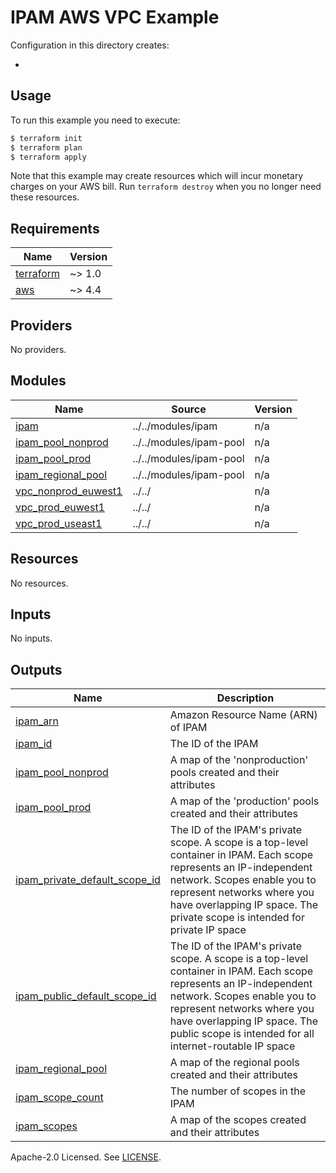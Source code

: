# IPAM AWS VPC Example

Configuration in this directory creates:

- <TODO>

## Usage

To run this example you need to execute:

```bash
$ terraform init
$ terraform plan
$ terraform apply
```

Note that this example may create resources which will incur monetary charges on your AWS bill. Run `terraform destroy` when you no longer need these resources.

<!-- BEGINNING OF PRE-COMMIT-TERRAFORM DOCS HOOK -->
## Requirements

| Name | Version |
|------|---------|
| <a name="requirement_terraform"></a> [terraform](#requirement\_terraform) | ~> 1.0 |
| <a name="requirement_aws"></a> [aws](#requirement\_aws) | ~> 4.4 |

## Providers

No providers.

## Modules

| Name | Source | Version |
|------|--------|---------|
| <a name="module_ipam"></a> [ipam](#module\_ipam) | ../../modules/ipam | n/a |
| <a name="module_ipam_pool_nonprod"></a> [ipam\_pool\_nonprod](#module\_ipam\_pool\_nonprod) | ../../modules/ipam-pool | n/a |
| <a name="module_ipam_pool_prod"></a> [ipam\_pool\_prod](#module\_ipam\_pool\_prod) | ../../modules/ipam-pool | n/a |
| <a name="module_ipam_regional_pool"></a> [ipam\_regional\_pool](#module\_ipam\_regional\_pool) | ../../modules/ipam-pool | n/a |
| <a name="module_vpc_nonprod_euwest1"></a> [vpc\_nonprod\_euwest1](#module\_vpc\_nonprod\_euwest1) | ../../ | n/a |
| <a name="module_vpc_prod_euwest1"></a> [vpc\_prod\_euwest1](#module\_vpc\_prod\_euwest1) | ../../ | n/a |
| <a name="module_vpc_prod_useast1"></a> [vpc\_prod\_useast1](#module\_vpc\_prod\_useast1) | ../../ | n/a |

## Resources

No resources.

## Inputs

No inputs.

## Outputs

| Name | Description |
|------|-------------|
| <a name="output_ipam_arn"></a> [ipam\_arn](#output\_ipam\_arn) | Amazon Resource Name (ARN) of IPAM |
| <a name="output_ipam_id"></a> [ipam\_id](#output\_ipam\_id) | The ID of the IPAM |
| <a name="output_ipam_pool_nonprod"></a> [ipam\_pool\_nonprod](#output\_ipam\_pool\_nonprod) | A map of the 'nonproduction' pools created and their attributes |
| <a name="output_ipam_pool_prod"></a> [ipam\_pool\_prod](#output\_ipam\_pool\_prod) | A map of the 'production' pools created and their attributes |
| <a name="output_ipam_private_default_scope_id"></a> [ipam\_private\_default\_scope\_id](#output\_ipam\_private\_default\_scope\_id) | The ID of the IPAM's private scope. A scope is a top-level container in IPAM. Each scope represents an IP-independent network. Scopes enable you to represent networks where you have overlapping IP space. The private scope is intended for private IP space |
| <a name="output_ipam_public_default_scope_id"></a> [ipam\_public\_default\_scope\_id](#output\_ipam\_public\_default\_scope\_id) | The ID of the IPAM's private scope. A scope is a top-level container in IPAM. Each scope represents an IP-independent network. Scopes enable you to represent networks where you have overlapping IP space. The public scope is intended for all internet-routable IP space |
| <a name="output_ipam_regional_pool"></a> [ipam\_regional\_pool](#output\_ipam\_regional\_pool) | A map of the regional pools created and their attributes |
| <a name="output_ipam_scope_count"></a> [ipam\_scope\_count](#output\_ipam\_scope\_count) | The number of scopes in the IPAM |
| <a name="output_ipam_scopes"></a> [ipam\_scopes](#output\_ipam\_scopes) | A map of the scopes created and their attributes |
<!-- END OF PRE-COMMIT-TERRAFORM DOCS HOOK -->

Apache-2.0 Licensed. See [LICENSE](../../LICENSE).
